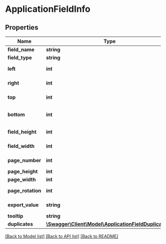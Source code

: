 # ApplicationFieldInfo

## Properties
Name | Type | Description | Notes
------------ | ------------- | ------------- | -------------
**field_name** | **string** | Field name | [optional] 
**field_type** | **string** | Field type | [optional] 
**left** | **int** | Padding from left | [optional] 
**right** | **int** | Padding from right | [optional] 
**top** | **int** | Padding from top | [optional] 
**bottom** | **int** | Padding from bottom | [optional] 
**field_height** | **int** | Height of field | [optional] 
**field_width** | **int** | Width of field | [optional] 
**page_number** | **int** | Page number | [optional] 
**page_height** | **int** | Page height | [optional] 
**page_width** | **int** | Page width | [optional] 
**page_rotation** | **int** | Page rotation | [optional] 
**export_value** | **string** | Export value | [optional] 
**tooltip** | **string** | Field tooltip | [optional] 
**duplicates** | [**\Swagger\Client\Model\ApplicationFieldDuplicates[]**](ApplicationFieldDuplicates.md) |  | [optional] 

[[Back to Model list]](../../README.md#documentation-for-models) [[Back to API list]](../../README.md#documentation-for-api-endpoints) [[Back to README]](../../README.md)

